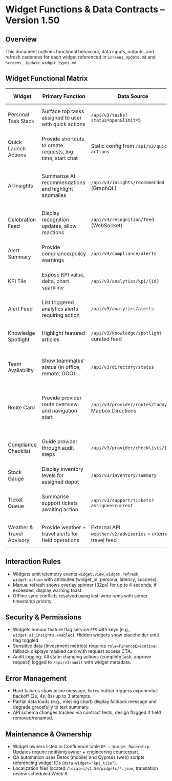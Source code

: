 # Widget Functions & Data Contracts – Version 1.50

## Overview
This document outlines functional behaviour, data inputs, outputs, and refresh cadences for each widget referenced in `Screens_Update.md` and `Screens__Update_widget_types.md`.

## Widget Functional Matrix
| Widget | Primary Function | Data Source | Refresh Cadence | Offline Strategy | Notes |
| --- | --- | --- | --- | --- | --- |
| Personal Task Stack | Surface top tasks assigned to user with quick actions | `/api/v3/tasks?status=open&limit=5` | Auto-refresh every 5 min; manual refresh icon | Cache last 20 tasks in IndexedDB/AsyncStorage; highlight stale badge after 15 min offline | Supports bulk complete via multi-select; uses optimistic updates |
| Quick Launch Actions | Provide shortcuts to create requests, log time, start chat | Static config from `/api/v3/quick-actions` | Daily on login; manual reorder persists | Stored locally; disabled state if action requires online connectivity | CTA navigates to relevant module with context payload |
| AI Insights | Summarise AI recommendations and highlight anomalies | `/api/v3/insights/recommended` (GraphQL) | Background refresh every 10 min or on persona change | Last response cached; hide if older than 1h and offline | Each insight includes `confidenceScore` used for badge colour |
| Celebration Feed | Display recognition updates, allow reactions | `/api/v3/recognition/feed` (WebSocket) | Real-time via WebSocket; fallback poll 30s | Offline shows cached feed with disabled reactions | Reaction interaction posts to `/api/v3/recognition/{id}/react` |
| Alert Summary | Provide compliance/policy warnings | `/api/v3/compliance/alerts` | Poll 15 min; manual refresh available | Cache 10 latest alerts; show “Sync needed” chip offline | Links deep-link to Knowledge articles |
| KPI Tile | Expose KPI value, delta, chart sparkline | `/api/v3/analytics/kpi/{id}` | Real-time via push (GraphQL subscription) | Cached snapshot; show greyed-out state if >30 min old | Supports threshold alerts; delta uses arrow icon + colour semantics |
| Alert Feed | List triggered analytics alerts requiring action | `/api/v3/analytics/alerts` | Push updates; fallback poll 60s | Offline queue stores dismiss/assign actions | Items include severity icons and open in Alert Detail overlay |
| Knowledge Spotlight | Highlight featured articles | `/api/v3/knowledge/spotlight` curated feed | Refresh at login + manual refresh | Offline stores last 3 features; indicates “Updated when online” | CTA opens Document viewer; ensures offline copy availability |
| Team Availability | Show teammates’ status (in office, remote, OOO) | `/api/v3/directory/status` | Poll every 5 min; manual refresh via pull-to-refresh | Offline shows last known state with timestamp | Tap opens detailed availability sheet |
| Route Card | Provide provider route overview and navigation start | `/api/v3/provider/routes/today` + Mapbox Directions | Refresh when location change >1km or manual refresh | Offline caches route steps; indicates when map is outdated | “Start Route” launches native navigation intents |
| Compliance Checklist | Guide provider through audit steps | `/api/v3/provider/checklists/{id}` | Real-time as tasks completed; manual sync button | Offline queue stores step completions; sync once online | Each step has photo capture requirement using camera component |
| Stock Gauge | Display inventory levels for assigned depot | `/api/v3/inventory/summary` | Poll every 15 min; manual refresh | Offline snapshot with percentage difference label | Warning threshold at <20% triggers highlight |
| Ticket Queue | Summarise support tickets awaiting action | `/api/v3/support/tickets?assignee=current` | Poll every 2 min; manual refresh via header action | Offline read-only; indicates actions disabled | Tapping ticket opens detail drawer with comment thread |
| Weather & Travel Advisory | Provide weather + travel alerts for field operations | External API `weather/v2/advisories` + internal travel feed | Refresh hourly; manual refresh  | Offline shows last known data with retrieval timestamp | Contains CTA to view extended forecast |

## Interaction Rules
- Widgets emit telemetry events `widget.view`, `widget.refresh`, `widget.action` with attributes (widget_id, persona, latency, success).
- Manual refresh shows overlay spinner (32px) for up to 4 seconds; if exceeded, display warning toast.
- Offline sync conflicts resolved using last-write-wins with server timestamp priority.

## Security & Permissions
- Widgets honour feature flag service `FFS` with keys (e.g., `widget.ai_insights.enabled`). Hidden widgets show placeholder until flag toggled.
- Sensitive data (Investment metrics) requires `role=FinanceExecutive`; fallback displays masked card with request access CTA.
- Audit logging: All state-changing actions (complete task, approve request) logged to `/api/v1/audit` with widget metadata.

## Error Management
- Hard failures show inline message, `Retry` button triggers exponential backoff (2s, 4s, 8s) up to 3 attempts.
- Partial data loads (e.g., missing chart) display fallback message and degrade gracefully to text summary.
- API schema changes tracked via contract tests; design flagged if field removed/renamed.

## Maintenance & Ownership
- Widget owners listed in Confluence table `DS › Widget Ownership`. Updates require notifying owner + engineering counterpart.
- QA automation uses Detox (mobile) and Cypress (web) scripts referencing widget IDs (`data-widget="kpi_tile"`).
- Localization files located `/locales/v1.50/widgets/*.json`; translation review scheduled Week 6.
